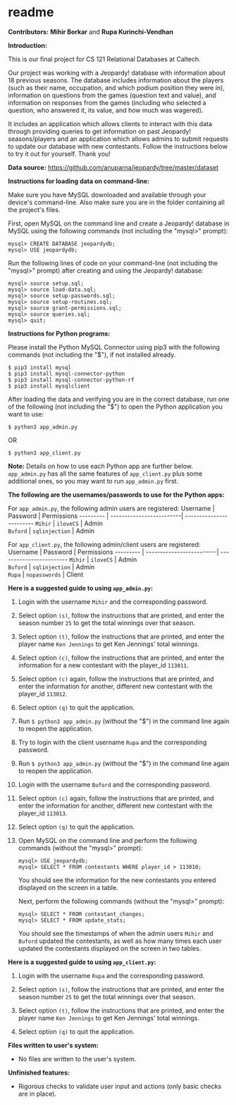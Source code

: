 # readme

**Contributors:** **Mihir Borkar** and **Rupa Kurinchi-Vendhan**

**Introduction:**

This is our final project for CS 121 Relational Databases at Caltech.

Our project was working with a Jeopardy! database with information about 18 previous seasons.
The database includes information about the players (such as their name, occupation, and which
podium position they were in), information on questions from the games (question text and value),
and information on responses from the games (including who selected a question, who answered it,
its value, and how much was wagered). 

It includes an application which allows clients to
interact with this data through providing queries to get information on past Jeopardy!
seasons/players and an application which allows admins to submit requests to update our database with new contestants. 
Follow the instructions below to try it out for yourself. Thank you!


**Data source:** 
https://github.com/anuparna/jeopardy/tree/master/dataset



**Instructions for loading data on command-line:**

Make sure you have MySQL downloaded and available through your
device's command-line. Also make sure you are in the folder containing all the project's
files.

First, open MySQL on the command line and create a Jeopardy! database in MySQL using the following commands (not including the "mysql>" prompt):
```
mysql> CREATE DATABASE jeopardydb;
mysql> USE jeopardydb;
```

Run the following lines of code on your command-line (not including the "mysql>" prompt)
after creating and using the Jeopardy! database:
```
mysql> source setup.sql;
mysql> source load-data.sql;
mysql> source setup-passwords.sql;
mysql> source setup-routines.sql;
mysql> source grant-permissions.sql;
mysql> source queries.sql;
mysql> quit;
```

**Instructions for Python programs:**

Please install the Python MySQL Connector using pip3 with the following commands (not including the "$"), if not installed already.
```
$ pip3 install mysql
$ pip3 install mysql-connector-python
$ pip3 install mysql-connector-python-rf
$ pip3 install mysqlclient
```

After loading the data and verifying you are in the correct database, 
run one of the following (not including the "$") to open the Python application you want to use:
```
$ python3 app_admin.py
```
OR
```
$ python3 app_client.py
```

**Note:** Details on how to use each Python app are further below. ```app_admin.py``` has all the same features of ```app_client.py``` plus some additional ones, so
you may want to run ```app_admin.py``` first.

**The following are the usernames/passwords to use for the Python apps:**

For ```app_admin.py```, the following admin users are registered:
Username  | Password                 |  Permissions
--------- | -------------------------| ------------------------
```Mihir```     | ```iloveCS```      | Admin       
```Buford```    | ```sqlinjection``` | Admin       

For ```app_client.py```, the following admin/client users are registered:
Username  | Password                 |  Permissions
--------- | -------------------------| ------------------------
```Mihir```     | ```iloveCS```      | Admin       
```Buford```    | ```sqlinjection``` | Admin       
```Rupa```      | ```nopasswords```  | Client      


**Here is a suggested guide to using ```app_admin.py```:**
    
1. Login with the username ```Mihir``` and the corresponding password.
    
2. Select option ```(s)```, follow the instructions that are printed, and enter the season number ```25``` to get the total winnings over that season.
    
3. Select option ```(t)```, follow the instructions that are printed, and enter the player name ```Ken Jennings``` to get Ken Jennings' total winnings.
    
4. Select option ```(c)```, follow the instructions that are printed, and enter the information for a new contestant with the player_id ```113011```.
    
5. Select option ```(c)``` again, follow the instructions that are printed, and enter the information for another, different new contestant with the player_id ```113012```.
    
6. Select option ```(q)``` to quit the application.
    
7. Run ```$ python3 app_admin.py``` (without the "$") in the command line again to reopen the application.
    
8. Try to login with the client username ```Rupa``` and the corresponding password.
    
9. Run ```$ python3 app_admin.py``` (without the "$") in the command line again to reopen the application.
    
10. Login with the username ```Buford``` and the corresponding password.
    
11. Select option ```(c)``` again, follow the instructions that are printed, and enter the information for another, different new contestant with the player_id ```113013```.
    
12.  Select option ```(q)``` to quit the application.
    
13. Open MySQL on the command line and perform the following commands (without the "mysql>" prompt):
    ```
    mysql> USE jeopardydb;
    mysql> SELECT * FROM contestants WHERE player_id > 113010;
    ```
    You should see the information for the new contestants you entered displayed on the screen in a table.
        
    Next, perform the following commands (without the "mysql>" prompt): 
    ```
    mysql> SELECT * FROM contestant_changes;
    mysql> SELECT * FROM update_stats;
    ```
    You should see the timestamps of when the admin users ```Mihir``` and ```Buford``` updated the contestants,
    as well as how many times each user updated the contestants displayed on the screen in two tables.
    
        
**Here is a suggested guide to using ```app_client.py```:**
1. Login with the username ```Rupa``` and the corresponding password.
    
2. Select option ```(s)```, follow the instructions that are printed, and enter the season number ```25``` to get the total winnings over that season.
    
3. Select option ```(t)```, follow the instructions that are printed, and enter the player name ```Ken Jennings``` to get Ken Jennings' total winnings.
    
4. Select option ```(q)``` to quit the application.


**Files written to user's system:**
- No files are written to the user's system.


**Unfinished features:**
- Rigorous checks to validate user input and actions (only basic checks are in place).
